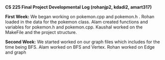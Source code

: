 **CS 225 Final Project Developmental Log (rohanjp2, kdadi2, amart317)**

**First Week:**
We began working on pokemon.cpp and pokemon.h . Rohan loaded in the data for the pokemon class. Alam created functions and variables for pokemon.h and pokemon.cpp. Kaushal worked on the MakeFile and the project structure.

**Second Week:**
We started worked on our graph files which includes for the time being BFS. Alam worked on BFS and Vertex. Rohan worked on Edge and graph 


